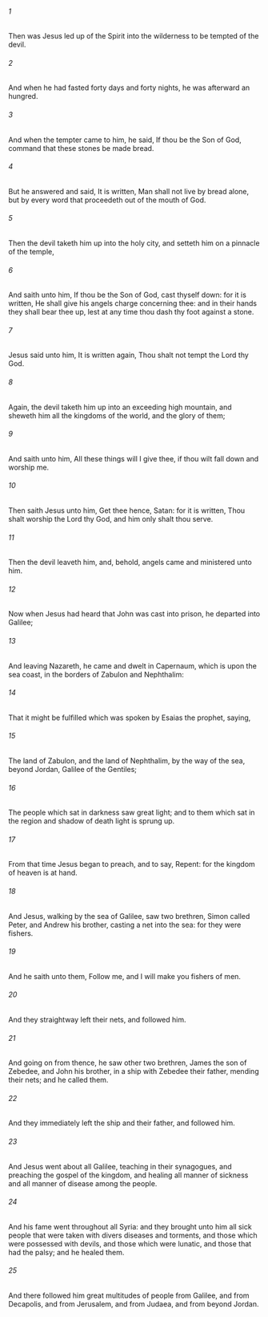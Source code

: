 ###### 1
Then was Jesus led up of the Spirit into the wilderness to be tempted of the devil.

###### 2
And when he had fasted forty days and forty nights, he was afterward an hungred.

###### 3
And when the tempter came to him, he said, If thou be the Son of God, command that these stones be made bread.

###### 4
But he answered and said, It is written, Man shall not live by bread alone, but by every word that proceedeth out of the mouth of God.

###### 5
Then the devil taketh him up into the holy city, and setteth him on a pinnacle of the temple,

###### 6
And saith unto him, If thou be the Son of God, cast thyself down: for it is written, He shall give his angels charge concerning thee: and in their hands they shall bear thee up, lest at any time thou dash thy foot against a stone.

###### 7
Jesus said unto him, It is written again, Thou shalt not tempt the Lord thy God.

###### 8
Again, the devil taketh him up into an exceeding high mountain, and sheweth him all the kingdoms of the world, and the glory of them;

###### 9
And saith unto him, All these things will I give thee, if thou wilt fall down and worship me.

###### 10
Then saith Jesus unto him, Get thee hence, Satan: for it is written, Thou shalt worship the Lord thy God, and him only shalt thou serve.

###### 11
Then the devil leaveth him, and, behold, angels came and ministered unto him.

###### 12
Now when Jesus had heard that John was cast into prison, he departed into Galilee;

###### 13
And leaving Nazareth, he came and dwelt in Capernaum, which is upon the sea coast, in the borders of Zabulon and Nephthalim:

###### 14
That it might be fulfilled which was spoken by Esaias the prophet, saying,

###### 15
The land of Zabulon, and the land of Nephthalim, by the way of the sea, beyond Jordan, Galilee of the Gentiles;

###### 16
The people which sat in darkness saw great light; and to them which sat in the region and shadow of death light is sprung up.

###### 17
From that time Jesus began to preach, and to say, Repent: for the kingdom of heaven is at hand.

###### 18
And Jesus, walking by the sea of Galilee, saw two brethren, Simon called Peter, and Andrew his brother, casting a net into the sea: for they were fishers.

###### 19
And he saith unto them, Follow me, and I will make you fishers of men.

###### 20
And they straightway left their nets, and followed him.

###### 21
And going on from thence, he saw other two brethren, James the son of Zebedee, and John his brother, in a ship with Zebedee their father, mending their nets; and he called them.

###### 22
And they immediately left the ship and their father, and followed him.

###### 23
And Jesus went about all Galilee, teaching in their synagogues, and preaching the gospel of the kingdom, and healing all manner of sickness and all manner of disease among the people.

###### 24
And his fame went throughout all Syria: and they brought unto him all sick people that were taken with divers diseases and torments, and those which were possessed with devils, and those which were lunatic, and those that had the palsy; and he healed them.

###### 25
And there followed him great multitudes of people from Galilee, and from Decapolis, and from Jerusalem, and from Judaea, and from beyond Jordan.

